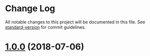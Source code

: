 # Change Log

All notable changes to this project will be documented in this file. See [standard-version](https://github.com/conventional-changelog/standard-version) for commit guidelines.

<a name="1.0.0"></a>
# [1.0.0](https://github.com/judahtanthony/node-aescrypt/compare/v0.1.2...v1.0.0) (2018-07-06)

